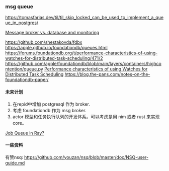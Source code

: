 
### msg queue

https://tomasfarias.dev/til/til_skip_locked_can_be_used_to_implement_a_queue_in_postgres/

[Message broker vs. database and monitoring](https://stackoverflow.com/questions/48099098/message-broker-vs-database-and-monitoring)


https://github.com/shestakovda/fdbx
https://apple.github.io/foundationdb/queues.html
https://forums.foundationdb.org/t/performance-characteristics-of-using-watches-for-distributed-task-scheduling/471/2
https://github.com/apple/foundationdb/blob/main/layers/containers/highcontention/queue.py
 [Performance characteristics of using Watches for Distributed Task Scheduling](https://forums.foundationdb.org/t/performance-characteristics-of-using-watches-for-distributed-task-scheduling/471)
https://blog.the-pans.com/notes-on-the-foundationdb-paper/
#### 未来计划

1. 在repid中增加 postgresql 作为 broker.
2. 考虑 foundationdb 作为 msg broker. 
3. actor 模型和任务执行队列的开发体系。可以考虑是用 nim 或者 rust 来实现core。

[Job Queue in Ray?](https://discuss.ray.io/t/job-queue-in-ray/1139)





#### 一些资料

有赞nsq:
https://github.com/youzan/nsq/blob/master/doc/NSQ-user-guide.md
